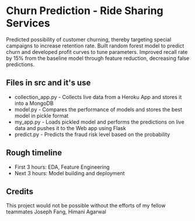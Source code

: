 # Churn Prediction - Ride Sharing Services
Predicted possibility of customer churning, thereby targeting special campaigns to increase retention rate. Built random forest model to predict churn and developed profit curves to tune parameters. Improved recall rate by 15% from the baseline model through feature reduction, decreasing false predictions.


## Files in src and it's use

* collection_app.py - Collects live data from a Heroku App and stores it into a MongoDB
* model.py - Compares the performance of models and stores the best model in pickle format
* my_app.py - Loads pickled model and performs the predictions on live data and pushes it to the Web app using Flask
* predict.py - Predicts the fraud risk level based on the probability

## Rough timeline 

* First 3 hours: EDA, Feature Engineering
* Next 3 hours: Model building and deployment


## Credits
This project would not be possible without the efforts of my fellow teammates Joseph Fang, Himani Agarwal

